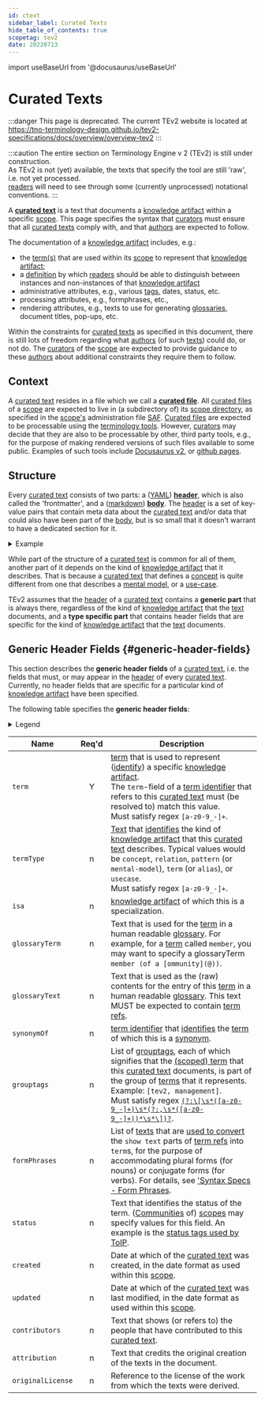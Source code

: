 ```yaml
---
id: ctext
sidebar_label: Curated Texts
hide_table_of_contents: true
scopetag: tev2
date: 20220713
---
```


import useBaseUrl from '@docusaurus/useBaseUrl'

# Curated Texts

:::danger This page is deprecated.
The current TEv2 website is located at https://tno-terminology-design.github.io/tev2-specifications/docs/overview/overview-tev2
:::

:::caution
The entire section on Terminology Engine v 2 (TEv2) is still under construction.<br/>
As TEv2 is not (yet) available, the texts that specify the tool are still 'raw', i.e. not yet processed.<br/>[readers](@) will need to see through some (currently unprocessed) notational conventions.
:::

A **[curated text](@)** is a text that documents a [knowledge artifact](@) within a specific [scope](@). This page specifies the syntax that [curators](@) must ensure that all [curated texts](@) comply with, and that [authors](@) are expected to follow.

The documentation of a [knowledge artifact](@) includes, e.g.:

- the [term(s)](@) that are used within its [scope](@) to represent that [knowledge artifact](@);
- a [definition](@) by which [readers](@) should be able to distinguish between instances and non-instances of that [knowledge artifact](@)
- administrative attributes, e.g., various [tags](@), dates, status, etc.
- processing attributes, e.g., formphrases, etc.,
- rendering attributes, e.g., texts to use for generating [glossaries](@), document titles, pop-ups, etc.

Within the constraints for [curated texts](@) as specified in this document, there is still lots of freedom regarding what [authors](@) (of such [texts](curated-text@)) could do, or not do. The [curators](@) of the [scope](@) are expected to provide guidance to these [authors](@) about additional constraints they require them to follow.

## Context

A [curated text](@) resides in a file which we call a **[curated file](@)**. All [curated files](@) of a [scope](@) are expected to live in (a subdirectory of) its [scope directory](@), as specified in the [scope's](@) administration file [SAF](@). [Curated files](@) are expected to be processable using the [terminology tools](/docs/tev2/tev2-toolbox). However, [curators](@) may decide that they are also to be processable by other, third party tools, e.g., for the purpose of making rendered versions of such files available to some public. Examples of such tools include [Docusaurus v2](https://docusaurus.io/docs), or [github pages](https://pages.github.com/).

## Structure

Every [curated text](@) consists of two parts: a ([YAML](https://yaml.org/spec/1.2.2/)) **[header](@)**, which is also called the 'frontmatter', and a ([markdown](https://www.markdownguide.org/basic-syntax/)) **[body](@)**. The [header](@) is a set of key-value pairs that contain meta data about the [curated text](@) and/or data that could also have been part of the [body](@), but is so small that it doesn't warrant to have a dedicated section for it.

<details>
  <summary>Example</summary>
  <div>

```yaml
---
# TEv2 Curated Text Header
term: curated-text
termType: concept
isa:
glossaryTerm:
glossaryText: a text that documents a [concept](@) or other [knowledge artifact](@) of a specific [community](@) or other [party](@), and is located within a [scope](@) that is owned by that [community](@)/[party](@).
synonymOf:
grouptags:
formPhrases: curated-text{ss}, ctext{ss}
# Curation status
status: proposed
created: 2022-06-02
updated: 2022-08-04
# Origins/Acknowledgements
contributors: RieksJ
attribution: "[eSSIF-Lab](https://essif-lab.github.io/framework)"
originalLicense: "[CC BY-SA 4.0](http://creativecommons.org/licenses/by-sa/4.0/?ref=chooser-v1)"
---

# Curated Text

A curated text starts with three dashes `---`.
This indicates the start of its (YAML) header.
Typically, the header consists of a sequence of key-value pairs.
The header is terminated with onother three dashes and a new line.

The body of the curated text starts behind the header block.
It is typically markdown, but other constructs may be inserted
that contribute to the rendering of these texts in a (static) website.
An example of this is [MDX](https://mdxjs.com/).
A discussion on these other constructs is outside the scope of this document.
```

  </div>
</details>

While part of the structure of a [curated text](@) is common for all of them, another part of it depends on the kind of [knowledge artifact](@) that it describes. That is because a [curated text](@) that defines a [concept](@) is quite different from one that describes a [mental model](@), or a [use-case](@).

TEv2 assumes that the [header](@) of a [curated text](@) contains a **generic part** that is always there, regardless of the kind of [knowledge artifact](@) that the [text](curated-text@) documents, and a **type specific part** that contains header fields that are specific for the kind of [knowledge artifact](@) that the [text](curated-text@) documents.

## Generic Header Fields {#generic-header-fields}

This section describes the **generic header fields** of a [curated text](@), i.e. the fields that must, or may appear in the [header](@) of every [curated text](@). Currently, no header fields that are specific for a particular kind of [knowledge artifact](@) have been specified.

The following table specifies the **generic header fields**:

<details>
  <summary>Legend</summary>

1. **`Name`** contains the field name;
2. **`Req'd`** specifies whether (`Y`) or not (`n`, or `F`) the field is required to be present as a header field. The `F` means that we reserve this field for Future Use.
3. **`Description`** specifies the meaning of the field, and other things you may need to know, e.g. why it is needed, a required syntax, etc.

</details>

| Name              | Req'd | Description                                                                                                                                                                                                                                                                                                                                 |
| ----------------- | :---: | ------------------------------------------------------------------------------------------------------------------------------------------------------------------------------------------------------------------------------------------------------------------------------------------------------------------------------------------- |
| `term`            |   Y   | [term](@) that is used to represent ([identify](@)) a specific [knowledge artifact](@).<br/>The `term`-field of a [term identifier](@) that refers to this [curated text](@) must (be resolved to) match this value.<br/>Must satisfy regex `[a-z0-9_-]+`.                                                                                  |
| `termType`        |   n   | [Text](term-type@) that [identifies](@) the kind of [knowledge artifact](@) that this [curated text](@) describes. Typical values would be `concept`, `relation`, `pattern` (or `mental-model`), `term` (or `alias`), or `usecase`.<br/>Must satisfy regex `[a-z0-9_-]+`.                                                                   |
| `isa`             |   n   | [knowledge artifact](@) of which this is a specialization.                                                                                                                                                                                                                                                                                  |
| `glossaryTerm`    |   n   | Text that is used for the [term](@) in a human readable [glossary](@). For example, for a [term](@) called `member`, you may want to specify a glossaryTerm `member (of a [ommunity](@))`.                                                                                                                                                  |
| `glossaryText`    |   n   | Text that is used as the (raw) contents for the entry of this [term](@) in a human readable [glossary](@). This text MUST be expected to contain [term refs](@).                                                                                                                                                                            |
| `synonymOf`       |   n   | [term identifier](@) that [identifies](@) the [term](@) of which this is a [synonym](@).                                                                                                                                                                                                                                                    |
| `grouptags`       |   n   | List of [grouptags](@), each of which signifies that the [(scoped) term](@) that this [curated text](@) documents, is part of the group of [terms](@) that it represents.<br/>Example: `[tev2, management]`.<br/>Must satisfy regex [`(?:\[\s*([a-z0-9_-]+)\s*(?:,\s*([a-z0-9_-]+))*\s*\])?`](https://www.debuggex.com/r/a51CXl1NzR3kwihT). |
| `formPhrases`     |   n   | List of [texts](formphrase@) that are [used to convert](/docs/tev2/spec-tools/trrt#id) the `show text` parts of [term refs](@) into `term`s, for the purpose of accommodating plural forms (for nouns) or conjugate forms (for verbs). For details, see ['Syntax Specs - Form Phrases](/docs/tev2/spec-syntax/form-phrase-syntax).          |
| `status`          |   n   | Text that identifies the status of the term. ([Communities](@) of) [scopes](@) may specify values for this field. An example is the [status tags used by ToIP](https://github.com/trustoverip/concepts-and-terminology-wg/blob/master/docs/status-tags.md).                                                                                 |
| `created`         |   n   | Date at which of the [curated text](@) was created, in the date format as used within this [scope](@).                                                                                                                                                                                                                                      |
| `updated`         |   n   | Date at which of the [curated text](@) was last modified, in the date format as used within this [scope](@).                                                                                                                                                                                                                                |
| `contributors`    |   n   | Text that shows (or refers to) the people that have contributed to this [curated text](@).                                                                                                                                                                                                                                                  |
| `attribution`     |   n   | Text that credits the original creation of the texts in the document.                                                                                                                                                                                                                                                                       |
| `originalLicense` |   n   | Reference to the license of the work from which the texts were derived.                                                                                                                                                                                                                                                                     |

